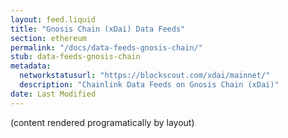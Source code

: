 ```yaml
---
layout: feed.liquid
title: "Gnosis Chain (xDai) Data Feeds"
section: ethereum
permalink: "/docs/data-feeds-gnosis-chain/"
stub: data-feeds-gnosis-chain
metadata:
  networkstatusurl: "https://blockscout.com/xdai/mainnet/"
  description: "Chainlink Data Feeds on Gnosis Chain (xDai)"
date: Last Modified
---
```

(content rendered programatically by layout)
